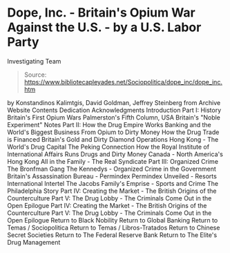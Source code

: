 # Dope, Inc. - Britain's Opium War Against the U.S. - by a U.S. Labor Party 
Investigating Team

> Source: https://www.bibliotecapleyades.net/Sociopolitica/dope_inc/dope_inc.htm

by Konstandinos Kalimtgis, David Goldman, Jeffrey Steinberg from Archive Website
Contents
Dedication
Acknowledgments
Introduction
Part I: History
Britain's First Opium Wars
Palmerston's Fifth Column, USA
Britain's "Noble Experiment"
Notes
Part II: How the Drug Empire Works
Banking and the World's Biggest Business
From Opium to Dirty Money
How the Drug Trade is Financed
Britain's Gold and Dirty Diamond Operations
Hong Kong - The World's Drug Capital
The Peking Connection
How the Royal Institute of International Affairs Runs Drugs and Dirty Money
Canada - North America's Hong Kong
All in the Family - The Real Syndicate
Part III: Organized Crime
The Bronfman Gang
The Kennedys - Organized Crime in the Government
Britain's Assassination Bureau - Permindex
Permindex Unveiled - Resorts International Intertel
The Jacobs Family's Emprise - Sports and Crime
The Philadelphia Story
Part IV: Creating the Market - The British Origins of the Counterculture Part V: The Drug Lobby - The Criminals Come Out in the Open Epilogue
Part IV: Creating the Market - The British Origins of the Counterculture
Part V: The Drug Lobby - The Criminals Come Out in the Open
Epilogue
Return to Black Nobility
Return to Global Banking
Return to Temas / Sociopolitica
Return to Temas / Libros-Tratados
Return to Chinese Secret Societies
Return to The Federal Reserve Bank
Return to The Elite's Drug Management
